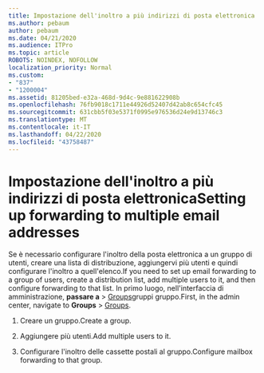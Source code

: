 ```yaml
---
title: Impostazione dell'inoltro a più indirizzi di posta elettronica
ms.author: pebaum
author: pebaum
ms.date: 04/21/2020
ms.audience: ITPro
ms.topic: article
ROBOTS: NOINDEX, NOFOLLOW
localization_priority: Normal
ms.custom:
- "837"
- "1200004"
ms.assetid: 81205bed-e32a-468d-9d4c-9e881622908b
ms.openlocfilehash: 76fb9018c1711e44926d52407d42ab8c654cfc45
ms.sourcegitcommit: 631cbb5f03e5371f0995e976536d24e9d13746c3
ms.translationtype: MT
ms.contentlocale: it-IT
ms.lasthandoff: 04/22/2020
ms.locfileid: "43758487"
---
```

# <a name="setting-up-forwarding-to-multiple-email-addresses"></a><span data-ttu-id="feacf-102">Impostazione dell'inoltro a più indirizzi di posta elettronica</span><span class="sxs-lookup"><span data-stu-id="feacf-102">Setting up forwarding to multiple email addresses</span></span>

<span data-ttu-id="feacf-103">Se è necessario configurare l'inoltro della posta elettronica a un gruppo di utenti, creare una lista di distribuzione, aggiungervi più utenti e quindi configurare l'inoltro a quell'elenco.</span><span class="sxs-lookup"><span data-stu-id="feacf-103">If you need to set up email forwarding to a group of users, create a distribution list, add multiple users to it, and then configure forwarding to that list.</span></span> <span data-ttu-id="feacf-104">In primo luogo, nell'interfaccia di amministrazione, **passare a** > [Groups](https://portal.office.com/adminportal/home#/groups)gruppi gruppo.</span><span class="sxs-lookup"><span data-stu-id="feacf-104">First, in the admin center, navigate to **Groups** > [Groups](https://portal.office.com/adminportal/home#/groups).</span></span>
  
1. <span data-ttu-id="feacf-105">Creare un gruppo.</span><span class="sxs-lookup"><span data-stu-id="feacf-105">Create a group.</span></span>

2. <span data-ttu-id="feacf-106">Aggiungere più utenti.</span><span class="sxs-lookup"><span data-stu-id="feacf-106">Add multiple users to it.</span></span>

3. <span data-ttu-id="feacf-107">Configurare l'inoltro delle cassette postali al gruppo.</span><span class="sxs-lookup"><span data-stu-id="feacf-107">Configure mailbox forwarding to that group.</span></span>
